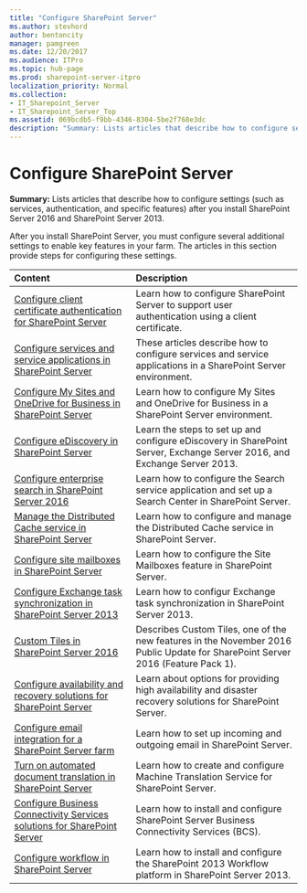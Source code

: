 ```yaml
---
title: "Configure SharePoint Server"
ms.author: stevhord
author: bentoncity
manager: pamgreen
ms.date: 12/20/2017
ms.audience: ITPro
ms.topic: hub-page
ms.prod: sharepoint-server-itpro
localization_priority: Normal
ms.collection:
- IT_Sharepoint_Server
- IT_Sharepoint_Server_Top
ms.assetid: 069bcdb5-f9bb-4346-8304-5be2f768e3dc
description: "Summary: Lists articles that describe how to configure settings (such as services, authentication, and specific features) after you install SharePoint Server 2016 and SharePoint Server 2013."
---
```


# Configure SharePoint Server

 **Summary:** Lists articles that describe how to configure settings (such as services, authentication, and specific features) after you install SharePoint Server 2016 and SharePoint Server 2013. 
  
After you install SharePoint Server, you must configure several additional settings to enable key features in your farm. The articles in this section provide steps for configuring these settings.
  
  
|**Content**|**Description**|
|:-----|:-----|
|[Configure client certificate authentication for SharePoint Server](configure-client-certificate-authentication.md) <br/> |Learn how to configure SharePoint Server to support user authentication using a client certificate.  <br/> |
|[Configure services and service applications in SharePoint Server](configure-services-and-service-applications.md) <br/> |These articles describe how to configure services and service applications in a SharePoint Server environment.  <br/> |
|[Configure My Sites and OneDrive for Business in SharePoint Server](configure-my-sites-and-onedrive-for-business.md) <br/> |Learn how to configure My Sites and OneDrive for Business in a SharePoint Server environment.  <br/> |
|[Configure eDiscovery in SharePoint Server](../governance/configure-ediscovery-0.md) <br/> |Learn the steps to set up and configure eDiscovery in SharePoint Server, Exchange Server 2016, and Exchange Server 2013.  <br/> |
|[Configure enterprise search in SharePoint Server 2016](../search/configure-search.md) <br/> |Learn how to configure the Search service application and set up a Search Center in SharePoint Server.  <br/> |
|[Manage the Distributed Cache service in SharePoint Server](../administration/manage-the-distributed-cache-service.md) <br/> |Learn how to configure and manage the Distributed Cache service in SharePoint Server.  <br/> |
|[Configure site mailboxes in SharePoint Server](../administration/configure-site-mailboxes-in-sharepoint.md) <br/> |Learn how to configure the Site Mailboxes feature in SharePoint Server.  <br/> |
|[Configure Exchange task synchronization in SharePoint Server 2013](../administration/configure-exchange-task-synchronization.md) <br/> |Learn how to configur Exchange task synchronization in SharePoint Server 2013.  <br/> |
|[Custom Tiles in SharePoint Server 2016](../administration/custom-tiles-in-sharepoint-server-2016.md) <br/> |Describes Custom Tiles, one of the new features in the November 2016 Public Update for SharePoint Server 2016 (Feature Pack 1).  <br/> |
|[Configure availability and recovery solutions for SharePoint Server](configure-availability-and-recovery-solutions.md) <br/> |Learn about options for providing high availability and disaster recovery solutions for SharePoint Server.  <br/> |
|[Configure email integration for a SharePoint Server farm](../administration/configure-email-integration.md) <br/> |Learn how to set up incoming and outgoing email in SharePoint Server.  <br/> |
|[Turn on automated document translation in SharePoint Server](../administration/turn-on-automated-document-translation.md) <br/> |Learn how to create and configure Machine Translation Service for SharePoint Server.  <br/> |
|[Configure Business Connectivity Services solutions for SharePoint Server](../administration/configure-business-connectivity-services-solutions.md) <br/> |Learn how to install and configure SharePoint Server Business Connectivity Services (BCS).  <br/> |
|[Configure workflow in SharePoint Server](configure-workflow-in-sharepoint-server.md) <br/> |Learn how to install and configure the SharePoint 2013 Workflow platform in SharePoint Server 2013.  <br/> |
   

